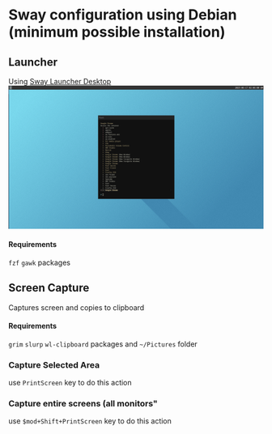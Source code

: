 # Sway configuration using Debian (minimum possible installation)

## Launcher
Using [Sway Launcher Desktop](https://github.com/Biont/sway-launcher-desktop)
![Screenshot](./launcher/screenshot.png)

#### Requirements 
`fzf` `gawk` packages

## Screen Capture
Captures screen and copies to clipboard

#### Requirements 
`grim` `slurp` `wl-clipboard` packages and `~/Pictures` folder

### Capture Selected Area 
use `PrintScreen` key to do this action

### Capture entire screens (all monitors"
use `$mod+Shift+PrintScreen` key to do this action

